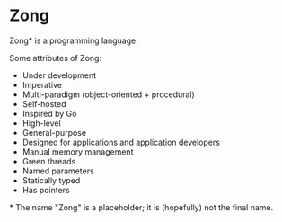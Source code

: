 # Zong

Zong* is a programming language.

Some attributes of Zong:

* Under development
* Imperative
* Multi-paradigm (object-oriented + procedural)
* Self-hosted
* Inspired by Go
* High-level
* General-purpose
* Designed for applications and application developers
* Manual memory management
* Green threads
* Named parameters
* Statically typed
* Has pointers

\* The name "Zong" is a placeholder; it is (hopefully) not the final name.
